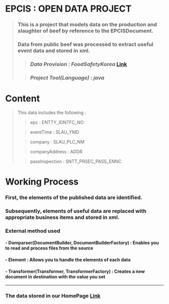 # EPCIS : OPEN DATA PROJECT

> ### This is a project that models data on the production and slaughter of beef by reference to the EPCISDocument.
>
> ### Data from public beef was processed to extract useful event data and stored in xml.
>
>> ### _Data Provision : FoodSafetyKorea_ [Link](http://www.foodsafetykorea.go.kr)
>
>> ### _Project Tool(Language) : java_

# Content
> This data includes the following :
>
>> epc : ENTTY_IDNTFC_NO
>
>> eventTime : SLAU_YMD
>
>> company : SLAU_PLC_NM
>
>> companyAddress : ADDR
>
>> passInspection : SNTT_PRSEC_PASS_ENNC

# Working Process
### First, the elements of the published data are identified.
### Subsequently, elements of useful data are replaced with appropriate business items and stored in xml.
### External method used
#### - Domparser(DocumentBuilder, DocumentBuilderFactory) : Enables you to read and process files from the source
#### - Element : Allows you to handle the elements of each data
#### - Transformer(Transformer, TransformerFactory) : Creates a new document in destination with the value you set

* * *
### The data stored in our HomePage [Link](http://210.93.116.66/epcis/GEODES/)
